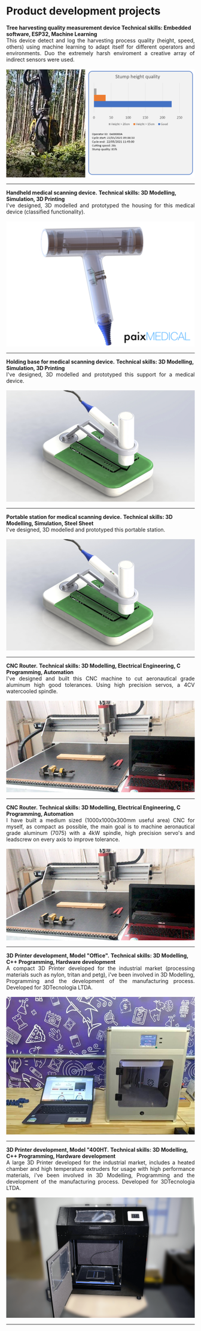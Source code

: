 # Product development projects

  <p align="left">
  </p>
  <strong> Tree harvesting quality measurement device </strong>
  <strong> Technical skills: Embedded software, ESP32, Machine Learning </strong>
  <br>
  <div style="text-align: justify"> This device detect and log the harvesting process quality (height, speed, others) using machine learning to adapt itself for different operators and environments. Duo the extremely harsh enviroment a creative array of indirect sensors were used.</div>
  <br>
  <img src="https://github.com/italocjs/italocjs.github.io/blob/master/images/harvester_poc3.png?raw=true"/>
  <br>

  ---

  <p align="left">
  </p>
  <strong> Handheld medical scanning device.</strong>
  <strong> Technical skills: 3D Modelling, Simulation, 3D Printing </strong>
  <br>
  <div style="text-align: justify"> I've designed, 3D modelled and prototyped the housing for this medical device (classified functionality).</div>
  <br>
  <img src="https://github.com/italocjs/italocjs.github.io/blob/master/images/pistola_paix.png?raw=true"/>
  <br>

   ---
   
  <p align="left">
  </p>
  <strong> Holding base for medical scanning device.</strong>
  <strong> Technical skills: 3D Modelling, Simulation, 3D Printing </strong>
  <br>
  <div style="text-align: justify"> I've designed, 3D modelled and prototyped this support for a medical device.</div>
  <br>
  <img src="https://github.com/italocjs/italocjs.github.io/blob/master/images/base_pistola.jpg?raw=true"/>
  <br>

   ---

  <p align="left">
  </p>
  <strong> Portable station for medical scanning device.</strong>
  <strong> Technical skills: 3D Modelling, Simulation, Steel Sheet </strong>
  <br>
  <div style="text-align: justify"> I've designed, 3D modelled and prototyped this portable station.</div>
  <br>
  <img src="https://github.com/italocjs/italocjs.github.io/blob/master/images/base_pistola.jpg?raw=true"/>
  <br>

   ---

  <p align="left">
  </p>
  <strong> CNC Router.</strong>
  <strong> Technical skills: 3D Modelling, Electrical Engineering, C Programming, Automation </strong>
  <br>
  <div style="text-align: justify"> I've designed and built this CNC machine to cut aeronautical grade aluminum high good tolerances. Using high precision servos, a 4CV watercooled spindle.</div>
  <br>
  <img src="https://github.com/italocjs/italocjs.github.io/blob/master/images/cnc.jpeg?raw=true"/>
  <br>

   ---

  <p align="left">
  </p>
  <strong> CNC Router.</strong>
  <strong> Technical skills: 3D Modelling, Electrical Engineering, C Programming, Automation </strong>
  <br>
  <div style="text-align: justify"> I have built a medium sized (1000x1000x300mm useful area) CNC for myself, as compact as possible, the main goal is to machine aeronautical grade aluminum (7075) with a 4kW spindle, high precision servo's and leadscrew on every axis to improve tolerance.</div>
  <br>
  <img src="https://github.com/italocjs/italocjs.github.io/blob/master/images/cnc.jpeg?raw=true"/>
  <br>

  ---

  <p align="left">
  </p>
  <strong> 3D Printer development, Model "Office".</strong>
  <strong> Technical skills: 3D Modelling, C++ Programming, Hardware development </strong>
  <br>
  <div style="text-align: justify">A compact 3D Printer developed for the industrial market (processing materials such as nylon, tritan and petg), i've been involved in 3D Modelling, Programming and the development of the manufacturing process. Developed for 3DTecnologia LTDA.</div>
  <br>
  <img src="https://github.com/italocjs/italocjs.github.io/blob/master/images/office.jpg?raw=true"/>
  <br>

   ---

 <p align="left">
  </p>
  <strong> 3D Printer development, Model "400HT.</strong>
  <strong> Technical skills: 3D Modelling, C++ Programming, Hardware development </strong>
  <br>
  <div style="text-align: justify">A large 3D Printer developed for the industrial market, includes a heated chamber and high temperature extruders for usage with high performance materials, i've been involved in 3D Modelling, Programming and the development of the manufacturing process. Developed for 3DTecnologia LTDA.</div>
  <br>
  <img src="https://github.com/italocjs/italocjs.github.io/blob/master/images/400ht.png?raw=true"/>
  <br>

   ---
</details>
